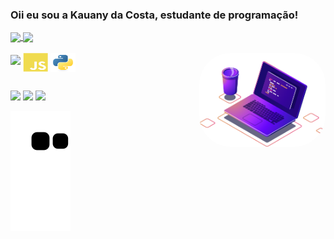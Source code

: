 ### Oii eu sou a Kauany da Costa, estudante de programação!

<a href="https://github.com/KauanyCosta/github-readme-stats">
  <img align="center" src="https://github-readme-stats-sigma-five.vercel.app/api?username=KauanyCosta&show_icons=true&theme=radical&count_private=true" />
</a>

<a href="https://github.com/KauanyCosta/convoychat">
  <img align="center" src="https://github-readme-stats-sigma-five.vercel.app/api/top-langs/?username=KauanyCosta&layout=compact&theme=radical" />
</a>

<div style="display: inline_block"><br>
  <img align="center alt="Kaka-Java height="30 width="40" src="https://cdn.jsdelivr.net/gh/devicons/devicon/icons/java/java-original.svg" />
    <img align="center" alt="Kaka-Js" height="30" width="40" src="https://raw.githubusercontent.com/devicons/devicon/master/icons/javascript/javascript-plain.svg">
    <img align="center" alt="Kaka-Python" height="30" width="40" src="https://raw.githubusercontent.com/devicons/devicon/master/icons/python/python-original.svg">
  <img align="right" alt="Kaka-pic" height="150" style="border-radius:50px;" src="https://github.com/kauanycosta/kauanycosta/blob/main/.github/computer-illustration.png">
</div>

##

<div> 
  <a href="https://www.instagram.com/kauanexis/" target="_blank"><img src="https://img.shields.io/badge/-Instagram-%23E4405F?style=for-the-badge&logo=instagram&logoColor=white" target="_blank"></a>
  <a href = "mailto:kauanydacostta@gmail.com"><img src="https://img.shields.io/badge/-Gmail-%23333?style=for-the-badge&logo=gmail&logoColor=white" target="_blank"></a>
  <a href="https://www.linkedin.com/in/kauanydacosta/" target="_blank"><img src="https://img.shields.io/badge/-LinkedIn-%230077B5?style=for-the-badge&logo=linkedin&logoColor=white" target="_blank"></a> 
  
![Snake animation](https://github.com/kauanycosta/kauanycosta/blob/output/github-contribution-grid-snake.svg)

<!--

![Kauany's GitHub stats](https://github-readme-stats.vercel.app/api?username=KauanyCosta&show_icons=true&theme=radical&count_private=true)

[![Top Langs](https://github-readme-stats.vercel.app/api/top-langs/?username=KauanyCosta&layout=compact&theme=radical)](https://github.com/KauanyCosta/github-readme-stats&theme=radical)

- 🔭 I’m currently working on ...
- 🌱 I’m currently learning ...
- 👯 I’m looking to collaborate on ...
- 🤔 I’m looking for help with ...
- 💬 Ask me about ...
- 📫 How to reach me: ...
- 😄 Pronouns: ...
- ⚡ Fun fact: ...
-->
